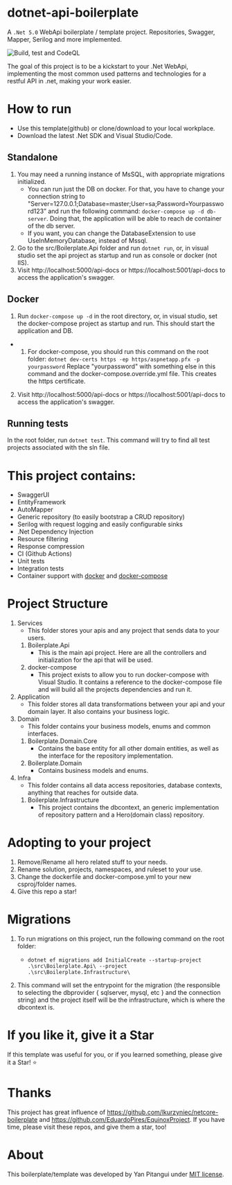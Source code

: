 # dotnet-api-boilerplate
A `.Net 5.0` WebApi boilerplate / template project. Repositories, Swagger, Mapper, Serilog and more implemented. 

![Build, test and CodeQL](https://github.com/yanpitangui/dotnet-api-boilerplate/workflows/CodeQL/badge.svg)

The goal of this project is to be a kickstart to your .Net WebApi, implementing the most common used patterns
and technologies for a restful API in .net, making your work easier.

# How to run
- Use this template(github) or clone/download to your local workplace.
- Download the latest .Net SDK and Visual Studio/Code.

## Standalone
1. You may need a running instance of MsSQL, with appropriate migrations initialized.
	- You can run just the DB on docker. For that, you have to change your connection string to "Server=127.0.0.1;Database=master;User=sa;Password=Yourpassword123” and run the following command: ``docker-compose up -d db-server``. Doing that, the application will be able to reach de container of the db server.
	- If you want, you can change the DatabaseExtension to use UseInMemoryDatabase, instead of Mssql.
2. Go to the src/Boilerplate.Api folder and run ``dotnet run``, or, in visual studio set the api project as startup and run as console or docker (not IIS).
3. Visit http://localhost:5000/api-docs or https://localhost:5001/api-docs to access the application's swagger.

## Docker
1. Run ``docker-compose up -d`` in the root directory, or, in visual studio, set the docker-compose project as startup and run. This should start the application and DB.
 - 1. For docker-compose, you should run this command on the root folder: ``dotnet dev-certs https -ep https/aspnetapp.pfx -p yourpassword``
		Replace "yourpassword" with something else in this command and the docker-compose.override.yml file.
This creates the https certificate.
2. Visit http://localhost:5000/api-docs or https://localhost:5001/api-docs to access the application's swagger.

## Running tests
In the root folder, run ``dotnet test``. This command will try to find all test projects associated with the sln file.

# This project contains:
- SwaggerUI
- EntityFramework
- AutoMapper
- Generic repository (to easily bootstrap a CRUD repository)
- Serilog with request logging and easily configurable sinks
- .Net Dependency Injection
- Resource filtering
- Response compression
- CI (Github Actions)
- Unit tests
- Integration tests
- Container support with [docker](src/Boilerplate.Api/dockerfile) and [docker-compose](docker-compose.yml)


# Project Structure
1. Services
	- This folder stores your apis and any project that sends data to your users.
	1. Boilerplate.Api
		- This is the main api project. Here are all the controllers and initialization for the api that will be used.
	2. docker-compose
		- This project exists to allow you to run docker-compose with Visual Studio. It contains a reference to the docker-compose file and will build all the projects dependencies and run it.
2. Application
	-  This folder stores all data transformations between your api and your domain layer. It also contains your business logic.
3. Domain
	- This folder contains your business models, enums and common interfaces.
	1. Boilerplate.Domain.Core
		- Contains the base entity for all other domain entities, as well as the interface for the repository implementation.
	1. Boilerplate.Domain
		- Contains business models and enums.
4. Infra
	- This folder contains all data access repositories, database contexts, anything that reaches for outside data.
	1. Boilerplate.Infrastructure
		- This project contains the dbcontext, an generic implementation of repository pattern and a Hero(domain class) repository.


# Adopting to your project
1. Remove/Rename all hero related stuff to your needs.
2. Rename solution, projects, namespaces, and ruleset to your use.
3. Change the dockerfile and docker-compose.yml to your new csproj/folder names.
3. Give this repo a star!

# Migrations
1. To run migrations on this project, run the following command on the root folder: 
	- ``dotnet ef migrations add InitialCreate --startup-project .\src\Boilerplate.Api\ --project .\src\Boilerplate.Infrastructure\``

2. This command will set the entrypoint for the migration (the responsible to selecting the dbprovider { sqlserver, mysql, etc } and the connection string) and the project itself will be the infrastructure, which is where the dbcontext is.

# If you like it, give it a Star
If this template was useful for you, or if you learned something, please give it a Star! :star:

# Thanks
This project has great influence of https://github.com/lkurzyniec/netcore-boilerplate and https://github.com/EduardoPires/EquinoxProject. If you have time, please visit these repos, and give them a star, too!

# About
This boilerplate/template was developed by Yan Pitangui under [MIT license](LICENSE).
